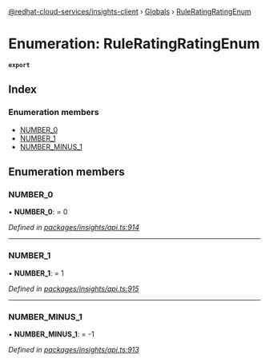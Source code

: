 [@redhat-cloud-services/insights-client](../README.md) › [Globals](../globals.md) › [RuleRatingRatingEnum](ruleratingratingenum.md)

# Enumeration: RuleRatingRatingEnum

**`export`** 

## Index

### Enumeration members

* [NUMBER_0](ruleratingratingenum.md#number_0)
* [NUMBER_1](ruleratingratingenum.md#number_1)
* [NUMBER_MINUS_1](ruleratingratingenum.md#number_minus_1)

## Enumeration members

###  NUMBER_0

• **NUMBER_0**: = 0

*Defined in [packages/insights/api.ts:914](https://github.com/RedHatInsights/javascript-clients/blob/master/packages/insights/api.ts#L914)*

___

###  NUMBER_1

• **NUMBER_1**: = 1

*Defined in [packages/insights/api.ts:915](https://github.com/RedHatInsights/javascript-clients/blob/master/packages/insights/api.ts#L915)*

___

###  NUMBER_MINUS_1

• **NUMBER_MINUS_1**: = -1

*Defined in [packages/insights/api.ts:913](https://github.com/RedHatInsights/javascript-clients/blob/master/packages/insights/api.ts#L913)*
